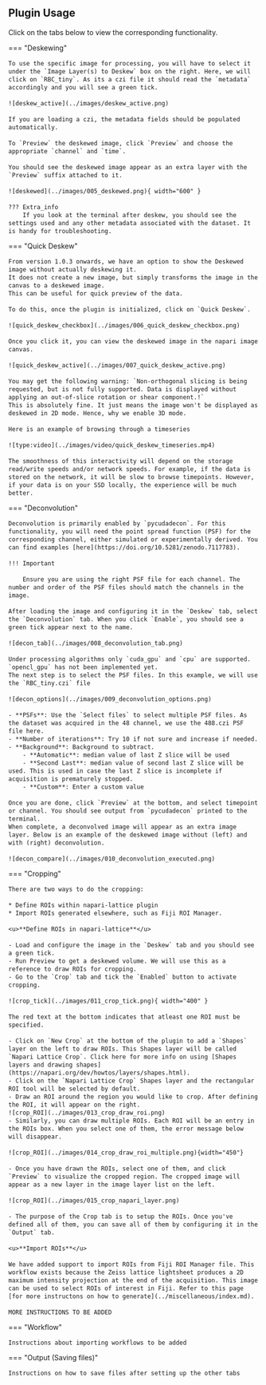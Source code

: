 ## Plugin Usage

Click on the tabs below to view the corresponding functionality.

=== "Deskewing"

    To use the specific image for processing, you will have to select it under the `Image Layer(s) to Deskew` box on the right. Here, we will click on `RBC_tiny`. As its a czi file it should read the `metadata` accordingly and you will see a green tick.

    ![deskew_active](../images/deskew_active.png)

    If you are loading a czi, the metadata fields should be populated automatically.

    To `Preview` the deskewed image, click `Preview` and choose the appropriate `channel` and `time`.

    You should see the deskewed image appear as an extra layer with the `Preview` suffix attached to it.

    ![deskewed](../images/005_deskewed.png){ width="600" }

    ??? Extra_info
        If you look at the terminal after deskew, you should see the settings used and any other metadata associated with the dataset. It is handy for troubleshooting.

=== "Quick Deskew"
    
    From version 1.0.3 onwards, we have an option to show the Deskewed image without actually deskewing it. 
    It does not create a new image, but simply transforms the image in the canvas to a deskewed image. 
    This can be useful for quick preview of the data.

    To do this, once the plugin is initialized, click on `Quick Deskew`.

    ![quick_deskew_checkbox](../images/006_quick_deskew_checkbox.png)

    Once you click it, you can view the deskewed image in the napari image canvas.

    ![quick_deskew_active](../images/007_quick_deskew_active.png)

    You may get the following warning: `Non-orthogonal slicing is being requested, but is not fully supported. Data is displayed without applying an out-of-slice rotation or shear component.!`
    This is absolutely fine. It just means the image won't be displayed as deskewed in 2D mode. Hence, why we enable 3D mode.

    Here is an example of browsing through a timeseries

    ![type:video](../images/video/quick_deskew_timeseries.mp4)

    The smoothness of this interactivity will depend on the storage read/write speeds and/or network speeds. For example, if the data is stored on the network, it will be slow to browse timepoints. However, if your data is on your SSD locally, the experience will be much better.

=== "Deconvolution"

    Deconvolution is primarily enabled by `pycudadecon`. For this functionality, you will need the point spread function (PSF) for the corresponding channel, either simulated or experimentally derived. You can find examples [here](https://doi.org/10.5281/zenodo.7117783).

    !!! Important

        Ensure you are using the right PSF file for each channel. The number and order of the PSF files should match the channels in the image.

    After loading the image and configuring it in the `Deskew` tab, select the `Deconvolution` tab. When you click `Enable`, you should see a green tick appear next to the name.

    ![decon_tab](../images/008_deconvolution_tab.png)

    Under processing algorithms only `cuda_gpu` and `cpu` are supported. `opencl_gpu` has not been implemented yet.
    The next step is to select the PSF files. In this example, we will use the `RBC_tiny.czi` file

    ![decon_options](../images/009_deconvolution_options.png)

    - **PSFs**: Use the `Select files` to select multiple PSF files. As the dataset was acquired in the 48 channel, we use the 488.czi PSF file here.
    - **Number of iterations**: Try 10 if not sure and increase if needed.
    - **Background**: Background to subtract. 
        - **Automatic**: median value of last Z slice will be used
        - **Second Last**: median value of second last Z slice will be used. This is used in case the last Z slice is incomplete if acquisition is prematurely stopped.
        - **Custom**: Enter a custom value

    Once you are done, click `Preview` at the bottom, and select timepoint or channel. You should see output from `pycudadecon` printed to the terminal. 
    When complete, a deconvolved image will appear as an extra image layer. Below is an example of the deskewed image without (left) and with (right) deconvolution.

    ![decon_compare](../images/010_deconvolution_executed.png)

=== "Cropping"

    There are two ways to do the cropping:

    * Define ROIs within napari-lattice plugin
    * Import ROIs generated elsewhere, such as Fiji ROI Manager.

    <u>**Define ROIs in napari-lattice**</u>
    
    - Load and configure the image in the `Deskew` tab and you should see a green tick. 
    - Run Preview to get a deskewed volume. We will use this as a reference to draw ROIs for cropping.
    - Go to the `Crop` tab and tick the `Enabled` button to activate cropping.

    ![crop_tick](../images/011_crop_tick.png){ width="400" }

    The red text at the bottom indicates that atleast one ROI must be specified.

    - Click on `New Crop` at the bottom of the plugin to add a `Shapes` layer on the left to draw ROIs. This Shapes layer will be called `Napari Lattice Crop`. Click here for more info on using [Shapes layers and drawing shapes](https://napari.org/dev/howtos/layers/shapes.html).
    - Click on the `Napari Lattice Crop` Shapes layer and the rectangular ROI tool will be selected by default. 
    - Draw an ROI around the region you would like to crop. After defining the ROI, it will appear on the right.
    ![crop_ROI](../images/013_crop_draw_roi.png)
    - Similarly, you can draw multiple ROIs. Each ROI will be an entry in the ROIs box. When you select one of them, the error message below will disappear.

    ![crop_ROI](../images/014_crop_draw_roi_multiple.png){width="450"}

    - Once you have drawn the ROIs, select one of them, and click `Preview` to visualize the cropped region. The cropped image will appear as a new layer in the image layer list on the left. 

    ![crop_ROI](../images/015_crop_napari_layer.png)

    - The purpose of the Crop tab is to setup the ROIs. Once you've defined all of them, you can save all of them by configuring it in the `Output` tab.

    <u>**Import ROIs**</u>

    We have added support to import ROIs from Fiji ROI Manager file. This workflow exists because the Zeiss lattice lightsheet produces a 2D maximum intensity projection at the end of the acquisition. This image can be used to select ROIs of interest in Fiji. Refer to this page [for more instructons on how to generate](../miscellaneous/index.md).

    MORE INSTRUCTIONS TO BE ADDED

=== "Workflow"
    
    Instructions about importing workflows to be added

=== "Output (Saving files)"
    
    Instructions on how to save files after setting up the other tabs



